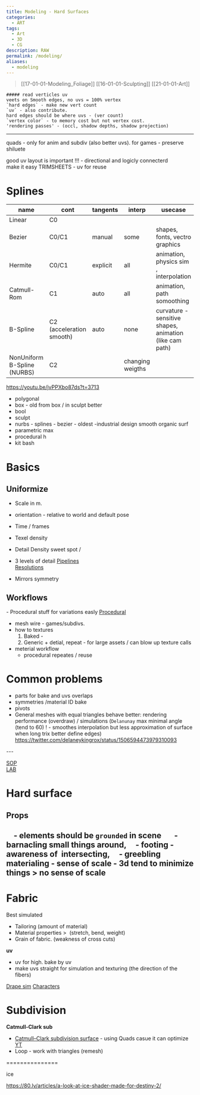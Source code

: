 ```yaml
---
title: Modeling - Hard Surfaces
categories:
  - ART
tags:
  - Art
  - 3D
  - CG
description: RAW
permalink: /modeling/
aliases:
  - modeling
---
```

>  [[17-01-01-Modeling_Foliage]]  [[16-01-01-Sculpting]] [[21-01-01-Art]]



```
##### read verticles uv
veets on Smooth edges, no uvs = 100% vertex  
`hard edges` - make new vert count
`uv` - also contribute.
hard edges should be where uvs - (ver count)
`vertex color` - to memory cost but not vertex cost.
'rendering passes' - (occl, shadow depths, shadow projection)
```



------------
quads - only for anim and subdiv (also better uvs).
for games - preserve shiluete

good uv layout is important !!!   - directional and logicly connecterd  
make it easy
TRIMSHEETS - uv for reuse

# Splines

|name |cont|tangents|interp|usecase|
|-|-|-|-|-|
|Linear | C0 |
|Bezier | C0/C1 | manual | some | shapes, fonts, vectro graphics
|Hermite | C0/C1 | explicit  | all | animation, physics sim , interpolation
|Catmull-Rom | C1 | auto | all | animation, path somoothing
|B-Spline | C2 (acceleration smooth)| auto | none | curvature -sensitive shapes, animation (like cam path)
|NonUniform B-Spline (NURBS) | C2 | |changing weigths

https://youtu.be/jvPPXbo87ds?t=3713



- polygonal
- box - old from box / in sculpt better
- bool
- sculpt
- nurbs - splines - bezier - oldest -industrial design smooth organic surf
- parametric max
- procedural h
- kit bash

# Basics

## Uniformize
- Scale  in m. 
- orientation - relative to world and default pose
- Time / frames
- Texel density
- Detail Density sweet spot / 
- 3 levels of detail 
[Pipelines](/pipes/)   
[Resolutions](/res/)    

- Mirrors symmetry  
## Workflows

- Procedural stuff for variations easly  [Procedural](/procedural/)      
- mesh wire -  games/subdivs.
-  how to textures
    1. Baked -
    2. Generic + detial, repeat - for large assets / can blow up texture calls
- meterial workflow
    - procedural repeates / reuse


# Common problems
- parts for bake and uvs overlaps
- symmetries
/material ID bake
- pivots        
- General meshes with equal triangles behave better: rendering performance (overdraw) / simulations (`Delanunay` max minimal angle (tend to 60) ! - smoothes interpolation but less approximation of surface when long trix better define edges)
https://twitter.com/delaneykingrox/status/1506594473979310093

---        


[SOP](/sop/)   
[LAB](/lab/)   

# Hard surface

## Props
    - elements should be `grounded` in scene  
    - barnacling small things around,
    - footing - awareness of  intersecting,
    - greebling materialing
    - sense of scale - 3d tend to minimize things > no sense of scale
---

# Fabric
Best simulated

- Tailoring (amount of material)  
- Material properties >  (stretch, bend, weight)    
- Grain of fabric. (weakness of cross cuts)  

**uv**
- uv for high. bake by uv
- make uvs straight for simulation and texturing (the direction of the fibers)

[Drape sim](/vellum/)
[Characters](/characters/)


# Subdivision

**Catmull-Clark sub**
- [Catmull–Clark subdivision surface](https://www.sidefx.com/tutorials/pragmatic-vex-1-limit-surface-sampling-introduction-opensubdiv-patches/) - using Quads casue it can optimize [YT](https://youtu.be/vTm-q-Ff7qU)
- Loop - work with triangles (remesh)








===============

ice

https://80.lv/articles/a-look-at-ice-shader-made-for-destiny-2/
